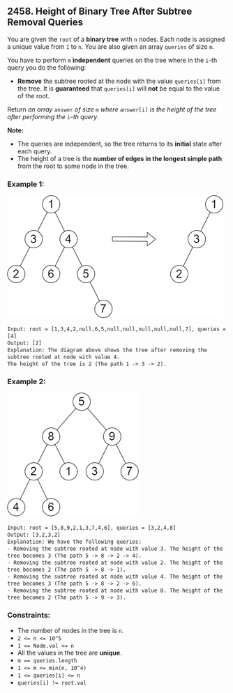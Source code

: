 ## 2458. Height of Binary Tree After Subtree Removal Queries

You are given the ```root``` of a **binary tree** with ```n``` nodes. Each node is assigned a unique value from ```1``` to ```n```. You are also given an array ```queries``` of size ```m```.

You have to perform ```m``` **independent** queries on the tree where in the ```i```-th query you do the following:

* **Remove** the subtree rooted at the node with the value ```queries[i]``` from the tree. It is **guaranteed** that ```queries[i]``` will **not** be equal to the value of the root.

Return *an array* ```answer``` *of size* ```m``` *where* ```answer[i]``` *is the height of the tree after performing the* ```i```-*th query*.

**Note:**

* The queries are independent, so the tree returns to its **initial** state after each query.
* The height of a tree is the **number of edges in the longest simple path** from the root to some node in the tree.

### Example 1:

![Example 1](images/example1.png)

```
Input: root = [1,3,4,2,null,6,5,null,null,null,null,null,7], queries = [4]
Output: [2]
Explanation: The diagram above shows the tree after removing the subtree rooted at node with value 4.
The height of the tree is 2 (The path 1 -> 3 -> 2).
```
### Example 2:

![Example 2](images/example2.png)

```
Input: root = [5,8,9,2,1,3,7,4,6], queries = [3,2,4,8]
Output: [3,2,3,2]
Explanation: We have the following queries:
- Removing the subtree rooted at node with value 3. The height of the tree becomes 3 (The path 5 -> 8 -> 2 -> 4).
- Removing the subtree rooted at node with value 2. The height of the tree becomes 2 (The path 5 -> 8 -> 1).
- Removing the subtree rooted at node with value 4. The height of the tree becomes 3 (The path 5 -> 8 -> 2 -> 6).
- Removing the subtree rooted at node with value 8. The height of the tree becomes 2 (The path 5 -> 9 -> 3).
```

### Constraints:

* The number of nodes in the tree is ```n```.
* ```2 <= n <= 10^5```
* ```1 <= Node.val <= n```
* All the values in the tree are **unique**.
* ```m == queries.length```
* ```1 <= m <= min(n, 10^4)```
* ```1 <= queries[i] <= n```
* ```queries[i] != root.val```